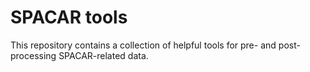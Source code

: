 # SPACAR tools
This repository contains a collection of helpful tools for pre- and post-processing SPACAR-related data.
